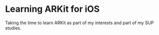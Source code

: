 # Learning ARKit for iOS

Taking the time to learn ARKit as part of my interests and part of my SUP studies.
